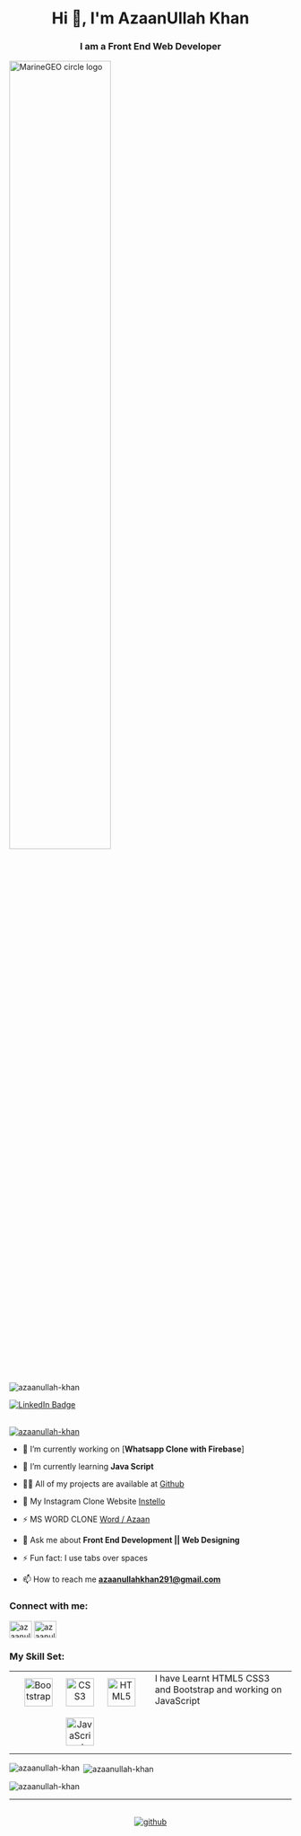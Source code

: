 <h1 align="center">Hi 👋, I'm AzaanUllah Khan</h1>
<h3 align="center">I am a Front End Web Developer</h3>
<img src="http://studiopixel.in/wp-content/uploads/2017/11/senior-front-end-developer-openings-1.gif" alt="MarineGEO circle logo" width="60%" align="center">

<p align="left"> <img src="https://komarev.com/ghpvc/?username=azaanullah-khan&label=Profile%20views&color=0e75b6&style=flat" alt="azaanullah-khan" /> </p>
  <a href="https://www.linkedin.com/in/azaanullah-khan-2859bb268/">
    <img src="https://img.shields.io/badge/LinkedIn-blue?style=for-the-badge&logo=linkedin&logoColor=white" alt="LinkedIn Badge"/>
  </a>
<br>
<br>

<p align="left"> <a href="https://github.com/ryo-ma/github-profile-trophy"><img src="https://github-profile-trophy.vercel.app/?username=azaanullah-khan" alt="azaanullah-khan" /></a> </p>


- 🔭 I’m currently working on [**Whatsapp Clone with Firebase**]

- 🌱 I’m currently learning **Java Script**

- 👨‍💻 All of my projects are available at [Github](https://github.com/AzaanUllah-Khan)

- 📱 My Instagram Clone Website [Instello](https://github.com/AzaanUllah-Khan/Instello)

- ⚡ MS WORD CLONE [Word / Azaan](https://github.com/AzaanUllah-Khan/Ms-Word)

- 💬 Ask me about **Front End Development || Web Designing**

- ⚡ Fun fact: I use tabs over spaces

- 📫 How to reach me **azaanullahkhan291@gmail.com**

<h3 align="left">Connect with me: </h3>
<p align="left">
<a href="https://linkedin.com/in/azaanullah khan" target="blank"><img align="center" src="https://raw.githubusercontent.com/rahuldkjain/github-profile-readme-generator/master/src/images/icons/Social/linked-in-alt.svg" alt="azaanullah khan" height="30" width="40" /></a>
<a href="https://www.leetcode.com/azaanullah-khan" target="blank"><img align="center" src="https://raw.githubusercontent.com/rahuldkjain/github-profile-readme-generator/master/src/images/icons/Social/leet-code.svg" alt="azaanullah-khan" height="30" width="40" /></a>
</p>

### My Skill Set:
<table><tr><td valign="top" width="33%">
<div align="center">  
<a href="https://getbootstrap.com/docs/3.4/javascript/" target="_blank"><img style="margin: 10px" src="https://profilinator.rishav.dev/skills-assets/bootstrap-plain.svg" alt="Bootstrap" height="50" /></a>  
<a href="https://www.w3schools.com/css/" target="_blank"><img style="margin: 10px" src="https://profilinator.rishav.dev/skills-assets/css3-original-wordmark.svg" alt="CSS3" height="50" /></a>  
<a href="https://en.wikipedia.org/wiki/HTML5" target="_blank"><img style="margin: 10px" src="https://profilinator.rishav.dev/skills-assets/html5-original-wordmark.svg" alt="HTML5" height="50" /></a>  
<a href="https://www.javascript.com/" target="_blank"><img style="margin: 10px" src="https://profilinator.rishav.dev/skills-assets/javascript-original.svg" alt="JavaScript" height="50" /></a>  
</div>
</td><td valign="top" width="33%">
I have Learnt HTML5 CSS3 and Bootstrap and working on JavaScript  
</td></tr></table>

<p><img align="left" src="https://github-readme-stats.vercel.app/api/top-langs?username=azaanullah-khan&show_icons=true&locale=en&layout=compact" alt="azaanullah-khan" /></p>

<p>&nbsp;<img align="center" src="https://github-readme-stats.vercel.app/api?username=azaanullah-khan&show_icons=true&locale=en" alt="azaanullah-khan" /></p>

<p><img align="center" src="https://github-readme-streak-stats.herokuapp.com/?user=azaanullah-khan&" alt="azaanullah-khan" /></p>
<hr />




<br/>
<div align="center">
<a href="https://github.com/AzaanUllah-Khan" target="_blank">
<img src=https://img.shields.io/badge/github-%2324292e.svg?&style=for-the-badge&logo=github&logoColor=white alt=github style="margin-bottom: 5px;" />
</a>
</div>
<br/>  
